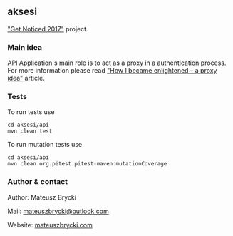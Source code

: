 ## aksesi
["Get Noticed 2017"](http://dajsiepoznac.pl) project.

### Main idea
 API Application's main role is to act as a proxy in a authentication process. For more information please read ["How I became enlightened – a proxy idea"](https://blog.mateuszbrycki.com/2017/03/13/how-i-became-enlightened-a-proxy-idea/) article.

### Tests
To run tests use

    cd aksesi/api
    mvn clean test

To run mutation tests use

    cd aksesi/api
    mvn clean org.pitest:pitest-maven:mutationCoverage

### Author & contact
 Author: Mateusz Brycki

 Mail: mateuszbrycki@outlook.com

 Website: [mateuszbrycki.com](http://mateuszbrycki.com)
